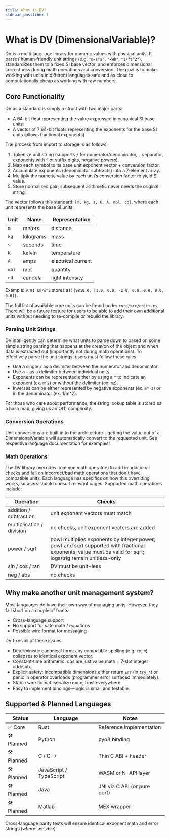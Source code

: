 ```yaml
---
title: What is DV?
sidebar_position: 1
---
```

# What is DV (DimensionalVariable)?

DV is a multi‑language library for numeric values with physical units. It parses human‑friendly unit strings (e.g. `"m/s^2"`, `"kWh"`, `"1/ft^2"`), standardizes them to a fixed SI base vector, and enforces dimensional correctness during math operations and conversion. The goal is to make working with units in different languages safe and as close to computationally cheap as working with raw numbers.

## Core Functionality

DV as a standard is simply a struct with two major parts:
* A 64-bit float representing the value expressed in canonical SI base units
* A vector of 7 64-bit floats representing the exponents for the base SI units (allows fractional exponents)

The process from import to storage is as follows:

1. Tokenize unit string (supports `/` for numerator/denominator, `-` separator, exponents with `^` or suffix digits, negative powers).
1. Map each symbol to its base unit exponent vector + conversion factor.
1. Accumulate exponents (denominator subtracts) into a 7‑element array.
1. Multiply the numeric value by each unit’s conversion factor to yield SI value.
1. Store normalized pair; subsequent arithmetic never needs the original string.

The vector follows this standard: `[m, kg, s, K, A, mol, cd]`, where each unit represents the base SI units:

| Unit | Name | Representation |
| --- | --- | --- |
| `m` | meters | distance |
| `kg` | kilograms | mass |
| `s` | seconds | time |
| `K` | kelvin | temperature |
| `A` | amps | electrical current |
| `mol` | mol | quantity |
| `cd` | candela | light intensity |

Example: `9.81 km/s^2` stores as: `{9810.0, [1.0, 0.0, -2.0, 0.0, 0.0, 0.0, 0.0]}`.

The full list of available core units can be found under `core/src/units.rs`. There will be a future feature for users to be able to add their own additional units without needing to re-compile or rebuild the library.
<!-- TODO: we should really auto-render all the supported core units here. -->

### Parsing Unit Strings

DV intelligently can determine what units to parse down to based on some simple string parsing that happens at the creation of the object and when data is extracted out (importantly not during math operations). To effectively parse the unit strings, users must follow these rules:

* Use a single `/` as a delimiter between the numerator and denominator.
* Use a `-` as a delimiter between individual units.
* Exponents can be represented either by using a `^` to indicate an exponent (ex. `m^2`) or without the delimiter (ex. `m2`).
* Inverses can be either represented by negative exponents (ex. `m^-2`) or in the denominator (ex. 1/m^2).

For those who care about performance, the string lookup table is stored as a hash map, giving us an O(1) complexity.

### Conversion Operations

Unit conversions are built in to the architecture - getting the value out of a DimensionalVariable will automatically convert to the requested unit. See respective language documentation for examples!

### Math Operations

The DV library overrides common math operators to add in additional checks and fail on incorrect/bad math operations that don't have compatible units. Each language has specifics on how this overriding works, so users should consult relevant pages. Supported math operations include:

| Operation | Checks |
| --- | --- |
| addition / subtraction | unit exponent vectors must match |
| multiplication / division | no checks, unit exponent vectors are added |
| power / sqrt | powi multiplies exponents by integer power; powf and sqrt supported with fractional exponents; value must be valid for sqrt; logs/trig remain unitless-only |
| sin / cos / tan | DV must be unit-less |
| neg / abs | no checks |

## Why make another unit management system?

Most languages do have their own way of managing units. However, they fall short on a couple of fronts:

* Cross-language support 
* No support for safe math / equations
* Possible wire format for messaging

DV fixes all of these issues

* Deterministic canonical form: any compatible spelling (e.g. `cm`, `m`) collapses to identical exponent vector.
* Constant‑time arithmetic: ops are just value math + 7‑slot integer add/sub.
* Explicit safety: incompatible dimensions either return `Err` (in `try_*`) or panic in operator overloads (programmer error surfaced immediately).
* Stable wire format: serialize once, trust everywhere.
* Easy to implement bindings—logic is small and testable.

## Supported & Planned Languages
Status | Language | Notes
-------|----------|------
✅ Core | Rust | Reference implementation
🛠 Planned | Python | pyo3 binding
🛠 Planned | C / C++ | Thin C ABI + header
🛠 Planned | JavaScript / TypeScript | WASM or N-API layer
🛠 Planned | Java | JNI via C ABI (or pure port)
🛠 Planned | Matlab | MEX wrapper

Cross‑language parity tests will ensure identical exponent math and error strings (where sensible).
